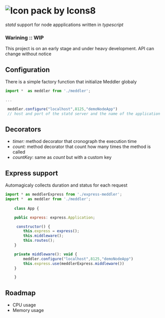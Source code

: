 # ![Icon pack by Icons8](https://png.icons8.com/color/50/000000/old-woman-skin-type-3.png "Service Meddler ") 


*statd* support for node appplications written in _typescript_

### Warining :: WIP

This project is on an early stage and under heavy development. API can change without notice 

## Configuration

There is a simple factory function  that initialize Meddler globaly
```javascript
import *  as meddler from './meddler';

...

 meddler.configure("localhost",8125,"demoNodeApp") 
 // host and port of the statd server and the name of the application 

```

## Decorators

*   *timer:* method decorator that  cronograph the execution time
*   *count:* method decorator that count how many times the method is called
*   *countKey*: same as _count_ but with a custom key

## Express support

Automagicaly collects  duration and status for each request

```javascript
import * as meddlerExpress from './express-meddler';
import *  as meddler from './meddler';
    
    class App {

    public express: express.Application;

     constructor() {
        this.express = express();
        this.middleware();
        this.routes();
    }

    private middleware(): void {
        meddler.configure("localhost",8125,"demoNodeApp")
        this.express.use(meddlerExpress.middleware())
    }

    }
```

## Roadmap

*   CPU usage
*   Memory usage

